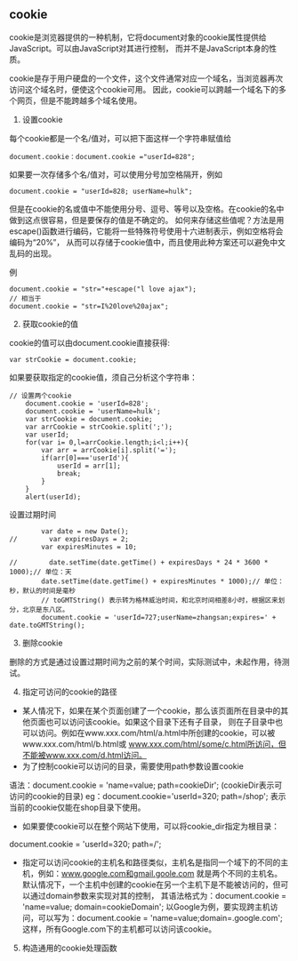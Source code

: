 ## cookie

cookie是浏览器提供的一种机制，它将document对象的cookie属性提供给JavaScript。可以由JavaScript对其进行控制，
而并不是JavaScript本身的性质。

cookie是存于用户硬盘的一个文件，这个文件通常对应一个域名，当浏览器再次访问这个域名时，便使这个cookie可用。
因此，cookie可以跨越一个域名下的多个网页，但是不能跨越多个域名使用。

1. 设置cookie

每个cookie都是一个名/值对，可以把下面这样一个字符串赋值给
```
document.cookie：document.cookie ="userId=828";

```

如果要一次存储多个名/值对，可以使用分号加空格隔开，例如
```
document.cookie = "userId=828; userName=hulk";
```

但是在cookie的名或值中不能使用分号、逗号、等号以及空格。在cookie的名中做到这点很容易，但是要保存的值是不确定的。
如何来存储这些值呢？方法是用escape()函数进行编码，它能将一些特殊符号使用十六进制表示，例如空格将会编码为“20%”，
从而可以存储于cookie值中，而且使用此种方案还可以避免中文乱码的出现。

例
```
document.cookie = "str="+escape("l love ajax");
// 相当于
document.cookie = "str=I%20love%20ajax";
```

2. 获取cookie的值

cookie的值可以由document.cookie直接获得:
```
var strCookie = document.cookie;
```

如果要获取指定的cookie值，须自己分析这个字符串：
```
// 设置两个cookie
    document.cookie = 'userId=828';
    document.cookie = 'userName=hulk';
    var strCookie = document.cookie;
    var arrCookie = strCookie.split(';');
    var userId;
    for(var i= 0,l=arrCookie.length;i<l;i++){
        var arr = arrCookie[i].split('=');
        if(arr[0]==='userId'){
            userId = arr[1];
            break;
        }
    }
    alert(userId);
```

设置过期时间
```
        var date = new Date();
//        var expiresDays = 2;
        var expiresMinutes = 10;

//        date.setTime(date.getTime() + expiresDays * 24 * 3600 * 1000);// 单位：天
        date.setTime(date.getTime() + expiresMinutes * 1000);// 单位：秒，默认的时间是毫秒
        // toGMTString() 表示转为格林威治时间，和北京时间相差8小时，根据区来划分，北京是东八区。
        document.cookie = 'userId=727;userName=zhangsan;expires=' + date.toGMTString();
```

3. 删除cookie

删除的方式是通过设置过期时间为之前的某个时间，实际测试中，未起作用，待测试。

4. 指定可访问的cookie的路径

- 某人情况下，如果在某个页面创建了一个cookie，那么该页面所在目录中的其他页面也可以访问该cookie。如果这个目录下还有子目录，
则在子目录中也可以访问。例如在www.xxx.com/html/a.html中所创建的cookie，可以被www.xxx.com/html/b.html或
www.xxx.com/html/some/c.html所访问，但不能被www.xxx.com/d.html访问。
- 为了控制cookie可以访问的目录，需要使用path参数设置cookie

语法：document.cookie = 'name=value; path=cookieDir'; (cookieDir表示可访问的cookie的目录)
eg：document.cookie='userId=320; path=/shop'; 表示当前的cookie仅能在shop目录下使用。

- 如果要使cookie可以在整个网站下使用，可以将cookie_dir指定为根目录：

document.cookie = 'userId=320; path=/';

- 指定可以访问cookie的主机名和路径类似，主机名是指同一个域下的不同的主机，例如：www.google.com和gmail.goole.com
就是两个不同的主机名。默认情况下，一个主机中创建的cookie在另一个主机下是不能被访问的，但可以通过domain参数来实现对其的控制，
其语法格式为：document.cookie = 'name=value; domain=cookieDomain';
以Google为例，要实现跨主机访问，可以写为：document.cookie = 'name=value;domain=.google.com';
这样，所有Google.com下的主机都可以访问该cookie。

5. 构造通用的cookie处理函数

